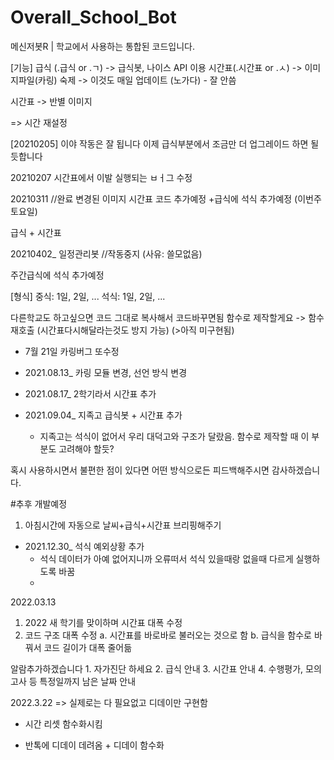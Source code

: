 # Overall_School_Bot
메신저봇R | 학교에서 사용하는 통합된 코드입니다.

[기능]
급식 (.급식 or .ㄱ) -> 급식봇, 나이스 API 이용
시간표(.시간표 or .ㅅ) -> 이미지파일(카링)
숙제 -> 이것도 매일 업데이트 (노가다) - 잘 안씀

시간표 -> 반별 이미지 


=> 시간 재설정 

[20210205]
이야 작동은 잘 됩니다
이제 급식부분에서 조금만 더 업그레이드 하면 될듯합니다

20210207
시간표에서 이발 실행되는 ㅂㅓ그 수정

20210311 //완료
변경된 이미지 시간표 코드 추가예정
+급식에 석식 추가예정 (이번주 토요일)

급식 + 시간표

20210402_ 일정관리봇 //작동중지 (사유: 쓸모없음)

주간급식에 석식 추가예정

[형식]
중식: 1일, 2일, ...
석식: 1일, 2일, ...


다른학교도 하고싶으면 코드 그대로 복사해서 코드바꾸면됨
함수로 제작할게요 -> 함수재호출
(시간표다시해달라는것도 방지 가능) (>아직 미구현됨)

+ 7월 21일 카링버그 또수정

+ 2021.08.13_ 카링 모듈 변경, 선언 방식 변경

+ 2021.08.17_ 2학기라서 시간표 추가

+ 2021.09.04_ 지족고 급식봇 + 시간표 추가
    - 지족고는 석식이 없어서 우리 대덕고와 구조가 달랐음. 함수로 제작할 때 이 부분도 고려해야 할듯?



혹시 사용하시면서 불편한 점이 있다면 어떤 방식으로든 피드백해주시면 감사하겠습니다.



#추후 개발예정
1. 아침시간에 자동으로 날씨+급식+시간표 브리핑해주기


+ 2021.12.30_ 석식 예외상황 추가
    - 석식 데이터가 아예 없어지니까 오류떠서 석식 있을때랑 없을때 다르게 실행하도록 바꿈
    - 

2022.03.13
1. 2022 새 학기를 맞이하며 시간표 대폭 수정
2. 코드 구조 대폭 수정
    a. 시간표를 바로바로 불러오는 것으로 함
    b. 급식을 함수로 바꿔서 코드 길이가 대폭 줄어듦
    
    

알람추가하겠습니다
    1. 자가진단 하세요
    2. 급식 안내
    3. 시간표 안내
    4. 수행평가, 모의고사 등 특정일까지 남은 날짜 안내
    
2022.3.22
=> 실제로는 다 필요없고 디데이만 구현함
+ 시간 리셋 함수화시킴

+ 반톡에 디데이 데려옴 + 디데이 함수화


